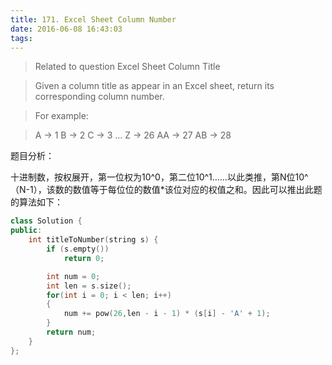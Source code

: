 ```yaml
---
title: 171. Excel Sheet Column Number
date: 2016-06-08 16:43:03
tags:
---
```


>Related to question Excel Sheet Column Title

>Given a column title as appear in an Excel sheet, return its corresponding column number.

>For example:

>A -> 1
>B -> 2
>C -> 3
>...
>Z -> 26
>AA -> 27
>AB -> 28 


题目分析：

十进制数，按权展开，第一位权为10^0，第二位10^1……以此类推，第N位10^（N-1），该数的数值等于每位位的数值*该位对应的权值之和。因此可以推出此题的算法如下：

```c++
class Solution {
public:
    int titleToNumber(string s) {
        if (s.empty())
            return 0;

        int num = 0;
        int len = s.size();
        for(int i = 0; i < len; i++)
        {
            num += pow(26,len - i - 1) * (s[i] - 'A' + 1);
        }
        return num;
    }
};
```
